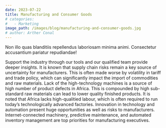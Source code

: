 ```yaml
---
date: 2023-07-22
title: Manufacturing and Consumer Goods
# categories:
#   - Marketing
image_path: /images/blog/manufacturing-and-consumer-goods.jpg
# author: Arther Conal
---
```


Non illo quas blanditiis repellendus laboriosam minima animi. Consectetur accusantium pariatur repudiandae!

Support the industry through our tools and our qualified team provide deeper insights.  It is known that supply chain risks remain a key source of uncertainty for manufacturers.  This is often made worse by volatility in tariff and trade policy, which can significantly impact the import of commodities and raw materials. Lack of the high-technology machines is a source of high number of product defects in Africa. This is compounded by high sub-standard raw materials can lead to lower quality finished products. It is noted that Africa lacks high-qualitied labour, which is often required to run today’s technologically advanced factories. Innovation in technology and automation present huge opportunities as well as risks to manufacturers. Internet-connected machinery, predictive maintenance, and automated inventory management are top priorities for manufacturing executives.